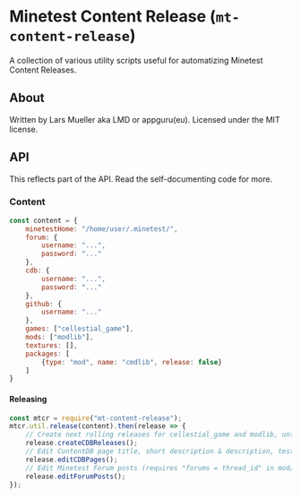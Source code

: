 # Minetest Content Release (`mt-content-release`)

A collection of various utility scripts useful for automatizing Minetest Content Releases.

## About

Written by Lars Mueller aka LMD or appguru(eu). Licensed under the MIT license.

## API

This reflects part of the API. Read the self-documenting code for more.

### Content

```javascript
const content = {
    minetestHome: "/home/user/.minetest/",
    forum: {
        username: "...",
        password: "..."
    },
    cdb: {
        username: "...",
        password: "..."
    },
    github: {
        username: "..."
    },
    games: ["cellestial_game"],
    mods: ["modlib"],
    textures: [],
    packages: [
        {type: "mod", name: "cmdlib", release: false}
    ]
}
```

#### Releasing

```javascript
const mtcr = require("mt-content-release");
mtcr.util.release(content).then(release => {
    // Create next rolling releases for cellestial_game and modlib, untested
    release.createCDBReleases();
    // Edit ContentDB page title, short description & description, tested
    release.editCDBPages();
    // Edit Minetest Forum posts (requires "forums = thread_id" in mod/game.conf or forums link on CDB), tested
    release.editForumPosts();
});
```